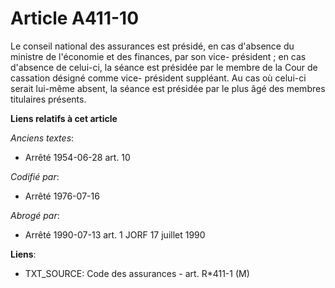 # Article A411-10

Le conseil national des assurances est présidé, en cas d'absence du ministre de l'économie et des finances, par son vice-
président ; en cas d'absence de celui-ci, la séance est présidée par le membre de la Cour de cassation désigné comme vice-
président suppléant. Au cas où celui-ci serait lui-même absent, la séance est présidée par le plus âgé des membres titulaires
présents.

**Liens relatifs à cet article**

_Anciens textes_:

  - Arrêté 1954-06-28 art. 10

_Codifié par_:

  - Arrêté 1976-07-16

_Abrogé par_:

  - Arrêté 1990-07-13 art. 1 JORF 17 juillet 1990

**Liens**:

  - TXT_SOURCE: Code des assurances - art. R*411-1 (M)
